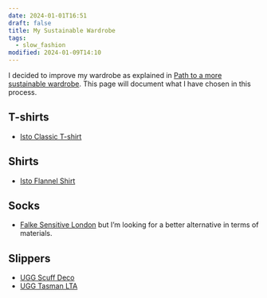 ```yaml
---
date: 2024-01-01T16:51
draft: false
title: My Sustainable Wardrobe
tags:
  - slow_fashion
modified: 2024-01-09T14:10
---
```

I decided to improve my wardrobe as explained in [Path to a more sustainable wardrobe](../journal/2024010113.md). This page will document what I have chosen in this process.

## T-shirts

- [Isto Classic T-shirt](./isto.md)

## Shirts

- [Isto Flannel Shirt](./isto.md)

## Socks

- [Falke Sensitive London](./falke.md) but I’m looking for a better alternative in terms of materials.

## Slippers

- [UGG Scuff Deco](./ugg.md)
- [UGG Tasman LTA](./ugg.md)